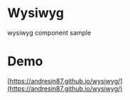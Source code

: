 # Wysiwyg
wysiwyg component sample
# Demo
[https://andresin87.github.io/wysiwyg/](https://andresin87.github.io/wysiwyg/)